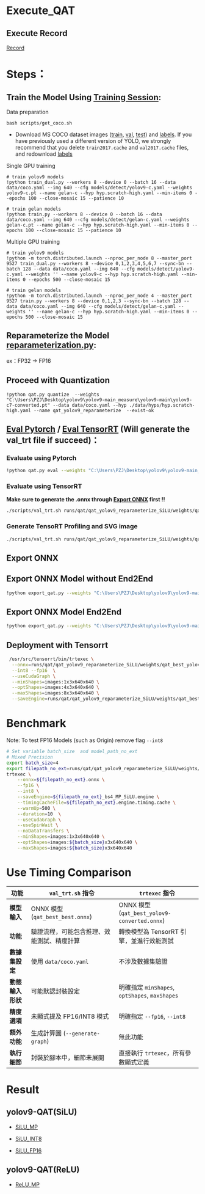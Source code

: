 # Execute_QAT

## Execute Record
[Record](./execute_record/qat_record.env)  

# Steps：

## Train the Model Using [Training Session](https://github.com/WongKinYiu/yolov9/tree/main?tab=readme-ov-file#training):

Data preparation

``` shell
bash scripts/get_coco.sh
```

* Download MS COCO dataset images ([train](http://images.cocodataset.org/zips/train2017.zip), [val](http://images.cocodataset.org/zips/val2017.zip), [test](http://images.cocodataset.org/zips/test2017.zip)) and [labels](https://github.com/WongKinYiu/yolov7/releases/download/v0.1/coco2017labels-segments.zip). If you have previously used a different version of YOLO, we strongly recommend that you delete `train2017.cache` and `val2017.cache` files, and redownload [labels](https://github.com/WongKinYiu/yolov7/releases/download/v0.1/coco2017labels-segments.zip) 

Single GPU training

``` shell
# train yolov9 models
!python train_dual.py --workers 8 --device 0 --batch 16 --data data/coco.yaml --img 640 --cfg models/detect/yolov9-c.yaml --weights  yolov9-c.pt --name gelan-c --hyp hyp.scratch-high.yaml --min-items 0 --epochs 100 --close-mosaic 15 --patience 10

# train gelan models
!python train.py --workers 8 --device 0 --batch 16 --data data/coco.yaml --img 640 --cfg models/detect/gelan-c.yaml --weights  gelan-c.pt --name gelan-c --hyp hyp.scratch-high.yaml --min-items 0 --epochs 100 --close-mosaic 15 --patience 10
```

Multiple GPU training

``` shell
# train yolov9 models
!python -m torch.distributed.launch --nproc_per_node 8 --master_port 9527 train_dual.py --workers 8 --device 0,1,2,3,4,5,6,7 --sync-bn --batch 128 --data data/coco.yaml --img 640 --cfg models/detect/yolov9-c.yaml --weights '' --name yolov9-c --hyp hyp.scratch-high.yaml --min-items 0 --epochs 500 --close-mosaic 15

# train gelan models
!python -m torch.distributed.launch --nproc_per_node 4 --master_port 9527 train.py --workers 8 --device 0,1,2,3 --sync-bn --batch 128 --data data/coco.yaml --img 640 --cfg models/detect/gelan-c.yaml --weights '' --name gelan-c --hyp hyp.scratch-high.yaml --min-items 0 --epochs 500 --close-mosaic 15
```

## Reparameterize the Model [reparameterization.py](https://github.com/sunmooncode/yolov9/blob/main/tools/reparameterization.py):

ex：FP32 -> FP16

## Proceed with Quantization
```
!python qat.py quantize  --weights "C:\Users\PZJ\Desktop\yolov9\yolov9-main_measure\yolov9-main\yolov9-c7-converted.pt" --data data/coco.yaml --hyp ./data/hyps/hyp.scratch-high.yaml --name qat_yolov9_reparameterize  --exist-ok
```

## **[Eval Pytorch](#evaluate-using-pytorch)  / [Eval TensorRT](#evaluate-using-tensorrt) (Will generate the val_trt file if succeed)：**   


### Evaluate using Pytorch

```bash
!python qat.py eval --weights "C:\Users\PZJ\Desktop\yolov9\yolov9-main_measure\yolov9-main\yolov9-c7-converted.pt"  --name eval_qat_yolov9_reparameterize
```

### Evaluate using TensorRT

**Make sure to generate the .onnx through [Export ONNX](#export-onnx) first !!**

```bash
./scripts/val_trt.sh runs/qat/qat_yolov9_reparameterize_SiLU/weights/qat_best_yolov9-c7-converted.pt data/coco.yaml 640 
```

### Generate TensoRT Profiling and SVG image

```bash
./scripts/val_trt.sh runs/qat/qat_yolov9_reparameterize_SiLU/weights/qat_best_yolov9-c7-converted.pt data/coco.yaml 640 --generate-graph
```

## Export ONNX

## Export ONNX Model without End2End
```bash 
!python export_qat.py --weights "C:\Users\PZJ\Desktop\yolov9\yolov9-main_measure\yolov9-main\runs\qat\qat_yolov9_reparameterize_SiLU\weights\qat_best_yolov9-c7-converted.pt" --include onnx --dynamic --simplify --inplace
```

## Export ONNX Model End2End
```bash
!python export_qat.py --weights "C:\Users\PZJ\Desktop\yolov9\yolov9-main_measure\yolov9-main\runs\qat\qat_yolov9_reparameterize_SiLU\weights\qat_best_yolov9-c7-converted.pt" --include onnx_end2end
```

## Deployment with Tensorrt
```bash
 /usr/src/tensorrt/bin/trtexec \
  --onnx=runs/qat/qat_yolov9_reparameterize_SiLU/weights/qat_best_yolov9-c7-converted.onnx \
  --int8 --fp16  \
  --useCudaGraph \
  --minShapes=images:1x3x640x640 \
  --optShapes=images:4x3x640x640 \
  --maxShapes=images:8x3x640x640 \
  --saveEngine=runs/qat/qat_yolov9_reparameterize_SiLU/weights/qat_best_yolov9-c7-converted.engine
```

# Benchmark
Note: To test FP16 Models (such as Origin) remove flag `--int8`
```bash
# Set variable batch_size  and model_path_no_ext
# Mixed Precision
export batch_size=4
export filepath_no_ext=runs/qat/qat_yolov9_reparameterize_SiLU/weights/qat_best_yolov9-c7-converted
trtexec \
	--onnx=${filepath_no_ext}.onnx \
	--fp16 \
	--int8 \
	--saveEngine=${filepath_no_ext}_bs4_MP_SiLU.engine \
	--timingCacheFile=${filepath_no_ext}.engine.timing.cache \
	--warmUp=500 \
	--duration=10  \
	--useCudaGraph \
	--useSpinWait \
	--noDataTransfers \
	--minShapes=images:1x3x640x640 \
	--optShapes=images:${batch_size}x3x640x640 \
	--maxShapes=images:${batch_size}x3x640x640
```

# Use Timing Comparison


| 功能           | `val_trt.sh` 指令                                      | `trtexec` 指令                                         |
|----------------|------------------------------------------------------|-------------------------------------------------------|
| **模型輸入**   | ONNX 模型 (`qat_best_best.onnx`)                     | ONNX 模型 (`qat_best_yolov9-converted.onnx`)          |
| **功能**       | 驗證流程，可能包含推理、效能測試、精度計算             | 轉換模型為 TensorRT 引擎，並進行效能測試             |
| **數據集設定** | 使用 `data/coco.yaml`                                | 不涉及數據集驗證                                      |
| **動態輸入形狀** | 可能默認封裝設定                                    | 明確指定 `minShapes`, `optShapes`, `maxShapes`        |
| **精度選項**   | 未顯式提及 FP16/INT8 模式                            | 明確指定 `--fp16`, `--int8`                           |
| **額外功能**   | 生成計算圖 (`--generate-graph`)                      | 無此功能                                              |
| **執行細節**   | 封裝於腳本中，細節未展開                             | 直接執行 `trtexec`，所有參數顯式定義                 |

# Result
## yolov9-QAT(SiLU)

- [SiLU_MP](./SiLU_MP.pdf)

- [SiLU_INT8](./SiLU_INT8.pdf)

- [SiLU_FP16](./SiLU_FP16.pdf)

## yolov9-QAT(ReLU)

- [ReLU_MP](./ReLU_MP.pdf)














